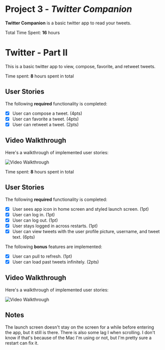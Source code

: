 # Project 3 - *Twitter Companion*

**Twitter Companion** is a basic twitter app to read your tweets.

Total Time Spent: **16** hours

# Twitter - Part II

This is a basic twitter app to view, compose, favorite, and retweet tweets.

Time spent: **8** hours spent in total

## User Stories

The following **required** functionality is completed:

- [X] User can compose a tweet. (4pts)
- [X] User can favorite a tweet. (4pts)
- [X] User can retweet a tweet. (2pts)

## Video Walkthrough

Here's a walkthrough of implemented user stories:

<img src='https://recordit.co/qSnTXWLDvM.gif' title='Video Walkthrough' width='' alt='Video Walkthrough' />


Time spent: **8** hours spent in total

## User Stories

The following **required** functionality is completed:

- [X] User sees app icon in home screen and styled launch screen. (1pt)
- [X] User can log in. (1pt)
- [X] User can log out. (1pt)
- [X] User stays logged in across restarts. (1pt)
- [X] User can view tweets with the user profile picture, username, and tweet text. (6pts)

The following **bonus** features are implemented:

- [X] User can pull to refresh. (1pt)
- [X] User can load past tweets infinitely. (2pts)

## Video Walkthrough

Here's a walkthrough of implemented user stories:

<img src='https://recordit.co/Nfx9NV3TSy.gif' title='Video Walkthrough' width='' alt='Video Walkthrough' />

## Notes
The launch screen doesn't stay on the screen for a while before entering the app, but it still is there. 
There is also some lag I when scrolling. I don't know if that's
because of the Mac I'm using or not, but I'm pretty sure a restart can fix it.
